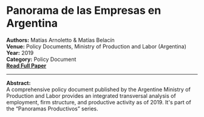 # Panorama de las Empresas en Argentina

**Authors:** Matías Arnoletto & Matías Belacín  
**Venue:** Policy Documents, Ministry of Production and Labor (Argentina)
**Year:** 2019  
**Category:** Policy Document  
**[Read Full Paper](https://biblioteca.produccion.gob.ar/document/download/535)**

---

**Abstract:**  
A comprehensive policy document published by the Argentine Ministry of Production and Labor provides an integrated transversal analysis of employment, firm structure, and productive activity as of 2019. It's part of the “Panoramas Productivos” series.
